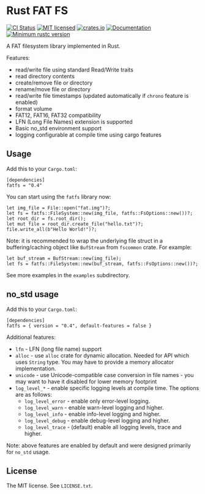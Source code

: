 Rust FAT FS
===========

[![CI Status](https://github.com/rafalh/rust-fatfs/actions/workflows/ci.yml/badge.svg)](https://github.com/rafalh/rust-fatfs/actions/workflows/ci.yml)
[![MIT licensed](https://img.shields.io/badge/license-MIT-blue.svg)](./LICENSE.txt)
[![crates.io](https://img.shields.io/crates/v/fatfs)](https://crates.io/crates/fatfs)
[![Documentation](https://docs.rs/fatfs/badge.svg)](https://docs.rs/fatfs)
[![Minimum rustc version](https://img.shields.io/badge/rustc-1.48+-yellow.svg)](https://blog.rust-lang.org/2020/11/19/Rust-1.48.html)

A FAT filesystem library implemented in Rust.

Features:
* read/write file using standard Read/Write traits
* read directory contents
* create/remove file or directory
* rename/move file or directory
* read/write file timestamps (updated automatically if `chrono` feature is enabled)
* format volume
* FAT12, FAT16, FAT32 compatibility
* LFN (Long File Names) extension is supported
* Basic no_std environment support
* logging configurable at compile time using cargo features

Usage
-----

Add this to your `Cargo.toml`:

    [dependencies]
    fatfs = "0.4"

You can start using the `fatfs` library now:

    let img_file = File::open("fat.img")?;
    let fs = fatfs::FileSystem::new(img_file, fatfs::FsOptions::new())?;
    let root_dir = fs.root_dir();
    let mut file = root_dir.create_file("hello.txt")?;
    file.write_all(b"Hello World!")?;

Note: it is recommended to wrap the underlying file struct in a buffering/caching object like `BufStream` from
`fscommon` crate. For example:

    let buf_stream = BufStream::new(img_file);
    let fs = fatfs::FileSystem::new(buf_stream, fatfs::FsOptions::new())?;

See more examples in the `examples` subdirectory.

no_std usage
------------

Add this to your `Cargo.toml`:

    [dependencies]
    fatfs = { version = "0.4", default-features = false }

Additional features:

* `lfn` - LFN (long file name) support
* `alloc` - use `alloc` crate for dynamic allocation. Needed for API which uses `String` type. You may have to provide
a memory allocator implementation.
* `unicode` - use Unicode-compatible case conversion in file names - you may want to have it disabled for lower memory
footprint
* `log_level_*` - enable specific logging levels at compile time.
The options are as follows:
  * `log_level_error` - enable only error-level logging.
  * `log_level_warn` - enable warn-level logging and higher.
  * `log_level_info` - enable info-level logging and higher.
  * `log_level_debug` - enable debug-level logging and higher.
  * `log_level_trace` - (default) enable all logging levels, trace and higher.

Note: above features are enabled by default and were designed primarily for `no_std` usage.

License
-------
The MIT license. See `LICENSE.txt`.
